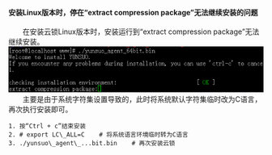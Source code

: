 #### 安装Linux版本时，停在“extract compression package”无法继续安装的问题

&emsp;&emsp;在安装云锁Linux版本时，安装运行到“extract compression package”无法继续安装。
![extract的问题](/assets/q_32_1.png)
&emsp;&emsp;主要是由于系统字符集设置导致的，此时将系统默认字符集临时改为C语言，再次执行安装即可。

    1. 按“Ctrl + c”结束安装
    2. # export LC\_ALL=C    # 将系统语言环境临时转为C语言
    3. ./yunsuo\_agent\_...bit.bin    # 再次安装云锁